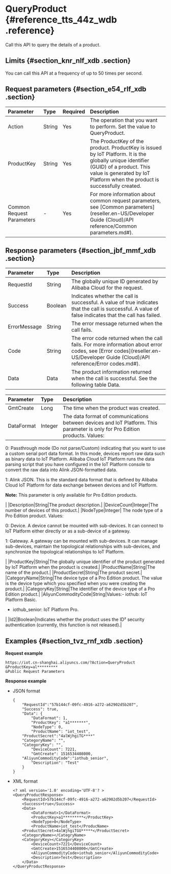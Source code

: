# QueryProduct {#reference_tts_44z_wdb .reference}

Call this API to query the details of a product.

## Limits {#section_knr_nlf_xdb .section}

You can call this API at a frequency of up to 50 times per second.

## Request parameters {#section_e54_rlf_xdb .section}

|Parameter|Type|Required|Description|
|:--------|:---|:-------|:----------|
|Action|String|Yes|The operation that you want to perform. Set the value to QueryProduct.|
|ProductKey|String|Yes|The ProductKey of the product. ProductKey is issued by IoT Platform. It is the globally unique identifier \(GUID\) of a product. This value is generated by IoT Platform when the product is successfully created.|
|Common Request Parameters|-|Yes|For more information about common request parameters, see [Common parameters](reseller.en-US/Developer Guide (Cloud)/API reference/Common parameters.md#).|

## Response parameters {#section_jbf_mmf_xdb .section}

|Parameter|Type|Description|
|:--------|:---|:----------|
|RequestId|String|The globally unique ID generated by Alibaba Cloud for the request.|
|Success|Boolean|Indicates whether the call is successful. A value of true indicates that the call is successful. A value of false indicates that the call has failed.|
|ErrorMessage|String|The error message returned when the call fails.|
|Code|String|The error code returned when the call fails. For more information about error codes, see [Error codes](reseller.en-US/Developer Guide (Cloud)/API reference/Error codes.md#).|
|Data|Data|The product information returned when the call is successful. See the following table Data.|

|Parameter|Type|Description|
|:--------|:---|:----------|
|GmtCreate|Long|The time when the product was created.|
|DataFormat|Integer| The data format of communications between devices and IoT Platform. This parameter is only for Pro Edition products. Values:

 0: Passthrough mode \(Do not parse/Custom\) indicating that you want to use a custom serial port data format. In this mode, devices report raw data such as binary data to IoT Platform. Alibaba Cloud IoT Platform runs the data parsing script that you have configured in the IoT Platform console to convert the raw data into Alink JSON-formatted data.

 1: Alink JSON. This is the standard data format that is defined by Alibaba Cloud IoT Platform for data exchange between devices and IoT Platform.

 **Note:** This parameter is only available for Pro Edition products.

 |
|Description|String|The product description.|
|DeviceCount|Integer|The number of devices of this product.|
|NodeType|Integer| The node type of a Pro Edition product. Values:

 0: Device. A device cannot be mounted with sub-devices. It can connect to IoT Platform either directly or as a sub-device of a gateway.

 1: Gateway. A gateway can be mounted with sub-devices. It can manage sub-devices, maintain the topological relationships with sub-devices, and synchronize the topological relationships to IoT Platform.

 |
|ProductKey|String|The globally unique identifier of the product generated by IoT Platform when the product is created.|
|ProductName|String|The name of the product.|
|ProductSecret|String|The product secret.|
|CategoryName|String|The device type of a Pro Edition product. The value is the device type which you specified when you were creating the product.|
|CategoryKey|String|The identifier of the device type of a Pro Edition product.|
|AliyunCommodityCode|String|Values:-   iothub: IoT Platform Basic.
-   iothub\_senior: IoT Platform Pro.

|
|Id2|Boolean|Indicates whether the product uses the ID² security authentication \(currently, this function is not released\).|

## Examples {#section_tvz_rnf_xdb .section}

**Request example**

```
https://iot.cn-shanghai.aliyuncs.com/?Action=QueryProduct
&ProductKey=al*********
&Public Request Parameters
```

**Response example**

-   JSON format

    ```
    {
        "RequestId":"57b144cf-09fc-4916-a272-a62902d5b207",
        "Success": true,
        "Data": {
            "DataFormat": 1,
            "ProductKey": "a1*******",
            "NodeType": 0,
            "ProductName": "iot_test",
    	"ProductSecret":"4alWjhgiTG****"
    	"CategoryName": "",
    	"CategoryKey": "",
            "DeviceCount": 7221,
            "GmtCreate": 1516534408000,
    	"AliyunCommodityCode":"iothub_senior",
            "Description": "Test"
        }
    }
    ```

-   XML format

    ```
    <? xml version='1.0' encoding='UTF-8'? >
    <QueryProductResponse>
        <RequestId>57b144cf-09fc-4916-a272-a62902d5b207</RequestId>
        <Success>true</Success>
        <Data>
            <DataFormat>1</DataFormat>
            <ProductKey>a1*********</ProductKey>
            <NodeType>0</NodeType>
            <ProductName>iot_test</ProducName>
    	<ProductSecret>4alWjhgiTGU*****</ProductSecret>
    	<CategoryName></CategryName>
    	<CategoryKey></CategoryKey>
            <DeviceCount>7221</DeviceCount>
            <GmtCreate>1516534408000</GmtCreate>
            <AliyunCommodityCode>iothub_senior</AliyunCommodityCode>
            <Description>Test</Description>
        </Data>
    </QueryProductResponse>
    ```


